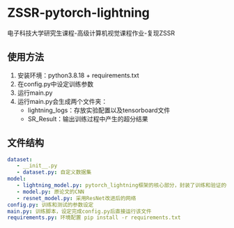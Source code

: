 # ZSSR-pytorch-lightning
电子科技大学研究生课程-高级计算机视觉课程作业-复现ZSSR

## 使用方法
1. 安装环境：python3.8.18 + requirements.txt
2. 在config.py中设定训练参数
3. 运行main.py
4. 运行main.py会生成两个文件夹：
   - lightning_logs：存放实验配置以及tensorboard文件
   - SR_Result：输出训练过程中产生的超分结果

## 文件结构
```yaml
dataset:
   - __init__.py
   - dataset.py: 自定义数据集
model:
   - lightning_model.py: pytorch_lightning框架的核心部分，封装了训练和验证的代码
   - model.py: 原论文的CNN
   - resnet_model.py: 采用ResNet改进后的网络
config.py: 训练和测试的参数设定
main.py: 训练脚本，设定完成config.py后直接运行该文件
requirements.py: 环境配置 pip install -r requirements.txt
```
